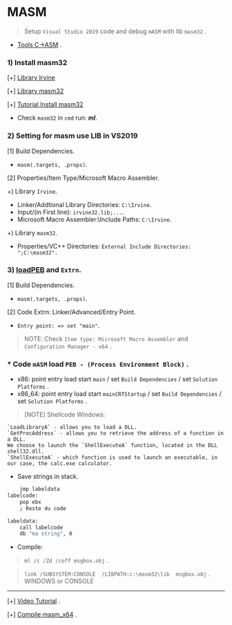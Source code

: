# MASM
>Setup `Visual Studio 2019` code and debug `mASM` with lib `masm32` .

- [Tools C->ASM](https://godbolt.org/) .

### 1) Install masm32

[+] [Library Irvine](https://asmirvine.com/)

[+] [Library masm32](https://www.masm32.com/download.htm)

[+] [Tutorial Install masm32](https://asmdude.wordpress.com/2019/02/15/how-to-install-masm32-on-windows-10/)

- Check `masm32` in `cmd` run: *__ml__*.

### 2) Setting for masm use LIB in VS2019

[1] Build Dependencies.
- `masm(.targets, .props)`.

[2] Properties/Item Type/Microsoft Macro Assembler.
  
+) Library `Irvine`.

- Linker/Addtional Library Directories: `C:\Irvine`.
- Input/(in First line): `irvine32.lib;...`.
- Microsoft Macro Assembler:\Include Paths: `C:\Irvine`.
   
+) Library `masm32`.
- Properties/VC++ Directories:
`External Include Directories: ";C:\masm32".`

### 3) [loadPEB](https://securitycafe.ro/2015/10/30/introduction-to-windows-shellcode-development-part1/) and `Extrn`.

[1] Build Dependencies.
- `masm(.targets, .props)`.

[2] Code Extrn: Linker/Advanced/Entry Point.
- `Entry point: => set "main"`.

>NOTE: Check `Item type: Microsoft Macro Assembler` and `Configuration Manager - x64` .

### * Code `mASM` load `PEB - (Process Environment Block)` .

* x86: point entry load start `main` / set `Build Dependencies` / set `Solution Platforms` .
* x86_64: point entry load start `mainCRTStartup` / set `Build Dependencies` / set `Solution Platforms` . 

>[NOTE] Shellcode Windows:

```
`LoadLibraryA` - allows you to load a DLL. 
`GetProcAddress` - allows you to retrieve the address of a function in a DLL. 
We choose to launch the `ShellExecuteA` function, located in the DLL shell32.dll. 
`ShellExecuteA` - which function is used to launch an executable, in our case, the calc.exe calculator.
```

* Save strings in stack.

```bash 
    jmp labeldata
labelcode:
    pop ebx
    ; Reste du code

labeldata:
    call labelcode
    db "ma string", 0
```

- Compile: 
 
>`ml /c /Zd /coff msgbox.obj` .

>`link /SUBSYSTEM:CONSOLE  /LIBPATH:c:\masm32\lib  msgbox.obj` . WINDOWS or CONSOLE

-----------------------------------------------

[+] [Video Tutorial](https://www.youtube.com/watch?v=9e1ER2o83N0&list=PL2YJKKcudhJ0ar-IYMehPGRwbcUz8NZJj&index=19&t=11s) .

[+] [Compile masm_x64](https://web.archive.org/web/20140225144938/http://www.codegurus.be/codegurus/Programming/assembler&win64_en.htm) .






      

      
